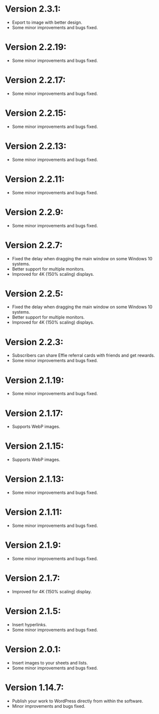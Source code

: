 # Version 2.3.1:

- Export to image with better design.
- Some minor improvements and bugs fixed.

# Version 2.2.19:

- Some minor improvements and bugs fixed.

# Version 2.2.17:

- Some minor improvements and bugs fixed.

# Version 2.2.15:

- Some minor improvements and bugs fixed.

# Version 2.2.13:

- Some minor improvements and bugs fixed.

# Version 2.2.11:

- Some minor improvements and bugs fixed.

# Version 2.2.9:

- Some minor improvements and bugs fixed.

# Version 2.2.7:

- Fixed the delay when dragging the main window on some Windows 10 systems.
- Better support for multiple monitors.
- Improved for 4K (150% scaling) displays.

# Version 2.2.5:

- Fixed the delay when dragging the main window on some Windows 10 systems.
- Better support for multiple monitors.
- Improved for 4K (150% scaling) displays.

# Version 2.2.3:

- Subscribers can share Effie referral cards with friends and get rewards.
- Some minor improvements and bugs fixed.

# Version 2.1.19:

- Some minor improvements and bugs fixed.

# Version 2.1.17:

- Supports WebP images.

# Version 2.1.15:

- Supports WebP images.

# Version 2.1.13:

- Some minor improvements and bugs fixed.

# Version 2.1.11:

- Some minor improvements and bugs fixed.

# Version 2.1.9:

- Some minor improvements and bugs fixed.

# Version 2.1.7:

- Improved for 4K (150% scaling) display.

# Version 2.1.5:

- Insert hyperlinks.
- Some minor improvements and bugs fixed.

# Version 2.0.1:

- Insert images to your sheets and lists.
- Some minor improvements and bugs fixed.

# Version 1.14.7:

- Publish your work to WordPress directly from within the software.
- Minor improvements and bugs fixed.
